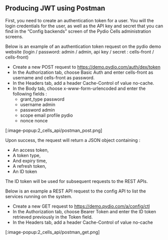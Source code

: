 ## Producing JWT using Postman

First, you need to create an authentication token for a user. You will the login credentials for the user, as well as the API key and secret that you can find in the “Config backends” screen of the Pydio Cells administration screens.

Below is an example of an authentication token request on the pydio demo website (login / password: admin / admin, api key / secret : cells-front / cells-front)

* Create a new POST request to https://demo.pydio.com/auth/dex/token
* In the Authorization tab, choose Basic Auth and enter cells-front as username and cells-front as password.
* In the Headers tab, add a header Cache-Control of value no-cache.
* In the Body tab, choose x-www-form-urlencoded and enter the following fields :
  * grant_type	password
  * username	admin
  * password	admin
  * scope		email profile pydio
  * nonce		nonce


[:image-popup:2_cells_api/postman_post.png]


Upon success, the request will return a JSON object containing :

* An access token,
* A token type,
* And expiry time,
* A refresh token,
* An ID token

The ID token will be used for subsequent requests to the REST APIs.

Below is an example a REST API request to the config API to list the services running on the system.

* Create a new GET request to https://demo.pydio.com/a/config/ctl
* In the Authorization tab, choose Bearer Token and enter the ID token retrieved previously in the Token field.
* In the Headers tab, add a header Cache-Control of value no-cache

[:image-popup:2_cells_api/postman_get.png]

